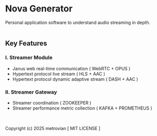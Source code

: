 # Nova Generator #
Personal application software to understand audio streaming in depth.
<br/></br>
## Key Features ##
### I. Streamer Module ###
- Janus web real-time communication ( WebRTC + OPUS )
- Hypertext protocol live stream ( HLS + AAC )
- Hypertext protocol dynamic adaptive stream ( DASH + AAC )
### II. Streamer Gateway ###
- Streamer coordination ( ZOOKEEPER )
- Streamer performance metric collection ( KAFKA + PROMETHEUS )

<br/></br>
Copyright (c) 2025 metrovian [ MIT LICENSE ]
